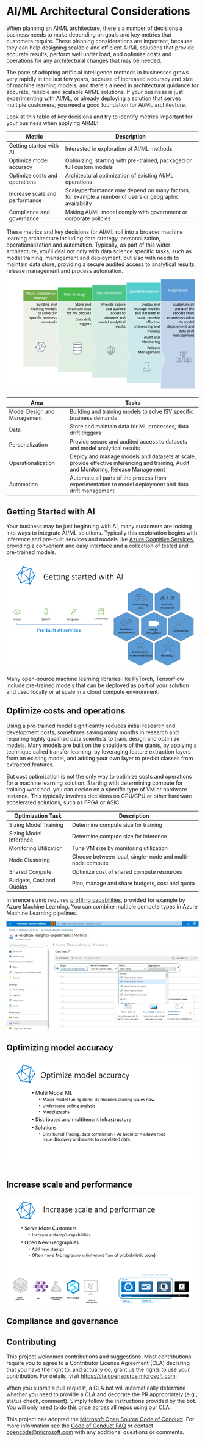 # AI/ML Architectural Considerations

When planning an AI/ML architecture, there's a number of decisions a business needs to make depending on goals and key metrics that customers require. These planning considerations are important, because they can help designing scalable and efficient AI/ML solutions that provide accurate results, perform well under load, and optimize costs and operations for any architectural changes that may be needed.  

The pace of adopting artificial intelligence methods in businesses grows very rapidly in the last few years, because of increased accuracy and size of machine learning models, and there's a need in architectural guidance for accurate, reliable and scalable AI/ML solutions. If your business is just experimenting with AI/ML, or already deploying a solution that serves multiple customers, you need a good foundation for AI/ML architecture.

Look at this table of key decisions and try to identify metrics important for your business when applying AI/ML:

Metric | Description
------------ | -------------
Getting started with AI | Interested in exploration of AI/ML methods
Optimize model accuracy | Optimizing, starting with pre-trained, packaged or full custom models
Optimize costs and operations | Architectural optimization of existing AI/ML operations
Increase scale and performance | Scale/performance may depend on many factors, for example a number of users or geographic availability
Compliance and governance | Making AI/ML model comply with government or corporate policies

These metrics and key decisions for AI/ML roll into a broader machine learning architecture including data strategy, personalization, operationalization and automation. Typically, as part of this wider architecture, you'll deal not only with data science specific tasks, such as model training, management and deployment, but also with needs to maintain data store, providing a secure audited access to analytical results, release management and process automation. 

![Architectural Decisions](/images/architectural-decisions.PNG)

Area | Tasks
------------ | -------------
Model Design and Management | Building and training models to solve ISV specific business demands
Data | Store and maintain data for ML processes, data drift triggers
Personalization | Provide secure and audited access to datasets and model analytical results
Operationalization | Deploy and manage models and datasets at scale, provide effective inferencing and training, Audit and Monitoring, Release Management
Automation | Automate all parts of the process from experimentation to model deployment and data drift management

## Getting Started with AI

Your business may be just beginning with AI, many customers are looking into ways to integrate AI/ML solutions. Typically this exploration begins with inference and pre-built services and models like [Azure Cognitive Services](https://azure.microsoft.com/en-us/services/cognitive-services), providing a convenient and easy interface and a collection of tested and pre-trained models. 

![Getting Started](/images/getting-started.png)

Many open-source machine learning libraries like PyTorch, Tensorflow include pre-trained models that can be deployed as part of your solution and used locally or at scale in a cloud compute environment.

## Optimize costs and operations

Using a pre-trained model significantly reduces initial research and development costs, sometimes saving many months in research and requiring highly qualified data scientists to train, design and optimize models. Many models are built on the shoulders of the giants, by applying a technique called transfer learning, by leveraging feature extraction layers from an existing model, and adding your own layer to predict classes from extracted features.

But cost optimization is not the only way to optimize costs and operations for a machine learning solution. Starting with determining compute for training workload, you can decide on a specific type of VM or hardware instance. This typically involves decisions on GPU/CPU or other hardware accelerated solutions, such as FPGA or ASIC. 

Optimization Task | Description
------------ | -------------
Sizing Model Training | Determine compute size for training
Sizing Model Inference | Determine compute size for inference
Monitoring Utilization | Tune VM size by monitoring utilization
Node Clustering | Choose between local, single-node and multi-node compute
Shared Compute | Optimize cost of shared compute resources
Budgets, Cost and Quotas| Plan, manage and share budgets, cost and quota

Inference sizing requires [profiling capabilities](https://docs.microsoft.com/en-us/azure/machine-learning/how-to-deploy-profile-model), provided for example by Azure Machine Learning. You can combine multiple compute types in Azure Machine Learning pipelines. 

![Monitoring and Metrics](/images/azure-portal-metrics.jpg)

## Optimizing model accuracy

![Optimizing Model Accuracy](/images/accuracy.png)

## Increase scale and performance

![Scale and Performance](/images/scale.png)

## Compliance and governance

## Contributing

This project welcomes contributions and suggestions.  Most contributions require you to agree to a
Contributor License Agreement (CLA) declaring that you have the right to, and actually do, grant us
the rights to use your contribution. For details, visit https://cla.opensource.microsoft.com.

When you submit a pull request, a CLA bot will automatically determine whether you need to provide
a CLA and decorate the PR appropriately (e.g., status check, comment). Simply follow the instructions
provided by the bot. You will only need to do this once across all repos using our CLA.

This project has adopted the [Microsoft Open Source Code of Conduct](https://opensource.microsoft.com/codeofconduct/).
For more information see the [Code of Conduct FAQ](https://opensource.microsoft.com/codeofconduct/faq/) or
contact [opencode@microsoft.com](mailto:opencode@microsoft.com) with any additional questions or comments.

